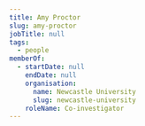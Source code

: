 ```yaml
---
title: Amy Proctor
slug: amy-proctor
jobTitle: null
tags:
  - people
memberOf:
  - startDate: null
    endDate: null
    organisation:
      name: Newcastle University
      slug: newcastle-university
    roleName: Co-investigator
---
```

